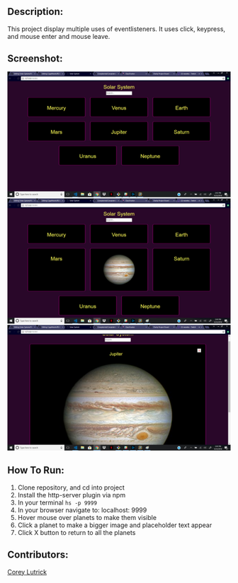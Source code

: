 # 

## Description:
This project display multiple uses of eventlisteners. It uses click, keypress, and mouse enter and mouse leave.

## Screenshot:
![Webpage](https://github.com/Coreylutrick/Solar-System/blob/master/screenshots/Screenshot.png)
![Webpage](https://github.com/Coreylutrick/Solar-System/blob/master/screenshots/Screenshot2.png)
![Webpage](https://github.com/Coreylutrick/Solar-System/blob/master/screenshots/Screenshot3.png)

## How To Run:
1. Clone repository, and cd into project
1. Install the http-server plugin via npm
1. In your terminal ```hs -p 9999```
1. In your browser navigate to: localhost: 9999
1. Hover mouse over planets to make them visible
1. Click a planet to make a bigger image and placeholder text appear
1. Click X button to return to all the planets

## Contributors:
[Corey Lutrick](https://github.com/Coreylutrick)
